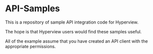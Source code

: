# API-Samples

This is a repository of sample API integration code for Hyperview. 

The hope is that Hyperview users would find these samples useful.

All of the example assume that you have created an API client with the appropriate permissions. 
